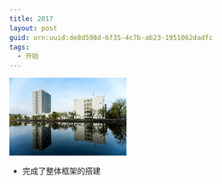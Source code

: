 ```yaml
---
title: 2017
layout: post
guid: urn:uuid:de8d598d-6f35-4c7b-ab23-1951062dadfc
tags:
  - 开始
---
```

![Shadow](/media/files/2017/12/12/shida.jpg)

- 完成了整体框架的搭建


